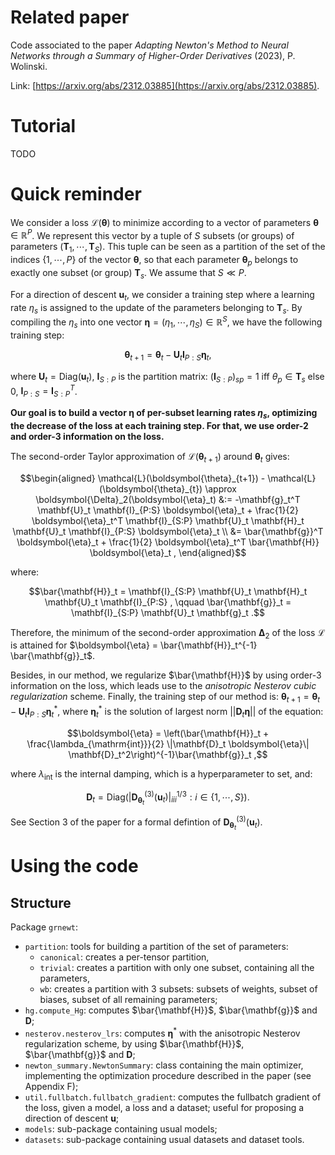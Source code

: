 # Related paper

Code associated to the paper *Adapting Newton's Method to Neural Networks through a Summary of Higher-Order Derivatives* (2023), P. Wolinski.

Link: [https://arxiv.org/abs/2312.03885](https://arxiv.org/abs/2312.03885).

# Tutorial

TODO

# Quick reminder

We consider a loss $\mathcal{L}(\boldsymbol{\theta})$ to minimize according to
a vector of parameters $\boldsymbol{\theta} \in \mathbb{R}^P$. We represent this vector by
a tuple of $S$ subsets (or groups) of parameters $(\mathbf{T}_1, \cdots, \mathbf{T}_S)$. This tuple can be seen
as a partition of the set of the indices $\{1, \cdots, P\}$ of the vector $\boldsymbol{\theta}$,
so that each parameter $\boldsymbol{\theta}_p$ belongs to exactly one subset (or group) $\mathbf{T}_s$.
We assume that $S \ll P$. 

For a direction of descent $\mathbf{u}_t$, we consider a training step where a learning rate
$\eta_s$ is assigned to the update of the parameters belonging to $\mathbf{T}_s$.
By compiling the $\eta_s$ into one vector $\boldsymbol{\eta} = (\eta_1, \cdots, \eta_S) \in \mathbb{R}^S$, we have the following training step:
```math
\boldsymbol{\theta}_{t + 1} = \boldsymbol{\theta}_t - \mathbf{U}_t \mathbf{I}_{P:S} \boldsymbol{\eta}_t ,
```
where $`\mathbf{U}_t = \mathrm{Diag}(\mathbf{u}_t)`$, $`\mathbf{I}_{S:P}`$ is the partition matrix: $`(\mathbf{I}_{S:P})_{sp} = 1`$ iff $`\theta_p \in \mathbf{T}_s`$ else $0$, 
$`\mathbf{I}_{P:S} = \mathbf{I}_{S:P}^T`$.

**Our goal is to build a vector $\boldsymbol{\eta}$ of per-subset learning rates $\eta_s$,
optimizing the decrease of the loss at each training step. For that, 
we use order-2 and order-3 information on the loss.**

The second-order Taylor approximation of $\mathcal{L}(\boldsymbol{\theta}_{t+1})$ around $`\boldsymbol{\theta}_{t}`$ gives:
```math
\begin{aligned}
\mathcal{L}(\boldsymbol{\theta}_{t+1}) - \mathcal{L}(\boldsymbol{\theta}_{t}) \approx
\boldsymbol{\Delta}_2(\boldsymbol{\eta}_t) &:= 
-\mathbf{g}_t^T \mathbf{U}_t \mathbf{I}_{P:S} \boldsymbol{\eta}_t
	+ \frac{1}{2} \boldsymbol{\eta}_t^T \mathbf{I}_{S:P} \mathbf{U}_t \mathbf{H}_t \mathbf{U}_t \mathbf{I}_{P:S} \boldsymbol{\eta}_t \\
&= \bar{\mathbf{g}}^T \boldsymbol{\eta}_t + \frac{1}{2} \boldsymbol{\eta}_t^T \bar{\mathbf{H}} \boldsymbol{\eta}_t ,
\end{aligned}
```
where:
```math
\bar{\mathbf{H}}_t = \mathbf{I}_{S:P} \mathbf{U}_t \mathbf{H}_t \mathbf{U}_t \mathbf{I}_{P:S} , \qquad
\bar{\mathbf{g}}_t = \mathbf{I}_{S:P} \mathbf{U}_t \mathbf{g}_t .
```
Therefore, the minimum of the second-order approximation $\boldsymbol{\Delta}_2$ of the loss $\mathcal{L}$ is
attained for $\boldsymbol{\eta} = \bar{\mathbf{H}}_t^{-1} \bar{\mathbf{g}}_t$.

Besides, in our method, we regularize $\bar{\mathbf{H}}$ by using order-3 information on the loss, 
which leads use to the *anisotropic Nesterov cubic regularization* scheme. Finally, 
the training step of our method is: $`\boldsymbol{\theta}_{t + 1} = \boldsymbol{\theta}_t - \mathbf{U}_t \mathbf{I}_{P:S} \boldsymbol{\eta}_t^*`$, where
$`\boldsymbol{\eta}_t^*`$ is the solution of largest norm $||\mathbf{D}_t \boldsymbol{\eta}||$ of the equation:
```math
\boldsymbol{\eta} = \left(\bar{\mathbf{H}}_t + \frac{\lambda_{\mathrm{int}}}{2} \|\mathbf{D}_t \boldsymbol{\eta}\| \mathbf{D}_t^2\right)^{-1}\bar{\mathbf{g}}_t ,
```
where $\lambda_{\mathrm{int}}$ is the internal damping, which is a hyperparameter to set, and:
```math
\mathbf{D}_t = \mathrm{Diag}\left(|\mathbf{D}^{(3)}_{\boldsymbol{\theta}_t}(\mathbf{u}_t)|^{1/3}_{iii} : i \in \{1, \cdots, S\}\right).
```
See Section 3 of the paper for a formal defintion of $\mathbf{D}^{(3)}_{\boldsymbol{\theta}_t}(\mathbf{u}_t)$.

# Using the code

## Structure

Package `grnewt`:
 * `partition`: tools for building a partition of the set of parameters:
   * `canonical`: creates a per-tensor partition,
   * `trivial`: creates a partition with only one subset, containing all the parameters,
   * `wb`: creates a partition with 3 subsets: subsets of weights, subset of biases, subset of all remaining parameters;
 * `hg.compute_Hg`: computes $\bar{\mathbf{H}}$, $\bar{\mathbf{g}}$ and $\mathbf{D}$;
 * `nesterov.nesterov_lrs`: computes $\boldsymbol{\eta}^*$ with the anisotropic Nesterov regularization scheme, by using $\bar{\mathbf{H}}$, $\bar{\mathbf{g}}$ and $\mathbf{D}$;
 * `newton_summary.NewtonSummary`: class containing the main optimizer, implementing the optimization procedure described in the paper (see Appendix F);
 * `util.fullbatch.fullbatch_gradient`: computes the fullbatch gradient of the loss, given a model, a loss and a dataset; useful for proposing a direction of descent $\mathbf{u}$;
 * `models`: sub-package containing usual models;
 * `datasets`: sub-package containing usual datasets and dataset tools.
